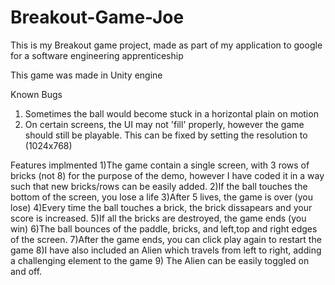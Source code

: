 # Breakout-Game-Joe
This is my Breakout game project, made as part of my application to google for a software engineering apprenticeship 

This game was made in Unity engine

Known Bugs
1) Sometimes the ball would become stuck in a horizontal plain on motion
2) On certain screens, the UI may not 'fill' properly, however the game should still be playable. This can be fixed by setting the resolution to (1024x768)

Features implmented 
1)The game contain a single screen, with 3 rows of bricks (not 8) for the purpose of the demo, however I have coded it in a way such that new bricks/rows can be easily added.
2)If the ball touches the bottom of the screen, you lose a life
3)After 5 lives, the game is over (you lose)
4)Every time the ball touches a brick, the brick dissapears and your score is increased.
5)If all the bricks are destroyed, the game ends (you win)
6)The ball bounces of the paddle, bricks, and left,top and right edges of the screen.
7)After the game ends, you can click play again to restart the game
8)I have also included an Alien which travels from left to right, adding a challenging element to the game
9) The Alien can be easily toggled on and off.
